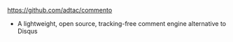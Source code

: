 https://github.com/adtac/commento
- A lightweight, open source, tracking-free comment engine alternative to Disqus
